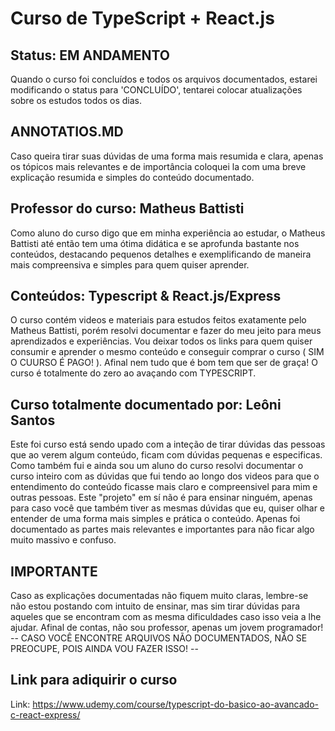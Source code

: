 # Curso de TypeScript + React.js

## Status: EM ANDAMENTO
  Quando o curso foi concluídos e todos os arquivos documentados, estarei
modificando o status para 'CONCLUÍDO', tentarei colocar atualizações sobre
os estudos todos os dias.

## ANNOTATIOS.MD
  Caso queira tirar suas dúvidas de uma forma mais resumida e clara,
apenas os tópicos mais relevantes e de importância coloquei la com uma
breve explicação resumida e simples do conteúdo documentado.

## Professor do curso: Matheus Battisti
  Como aluno do curso digo que em minha experiência ao estudar, o Matheus
Battisti até então tem uma ótima didática e se aprofunda bastante nos conteúdos,
destacando pequenos detalhes e exemplificando de maneira mais compreensiva e
simples para quem quiser aprender.

## Conteúdos: Typescript & React.js/Express
  O curso contém videos e materiais para estudos feitos exatamente pelo
Matheus Battisti, porém resolvi documentar e fazer do meu jeito para meus
aprendizados e experiências. Vou deixar todos os links para quem quiser
consumir e aprender o mesmo conteúdo e conseguir comprar o curso ( SIM O CUURSO É PAGO! ).
 Afinal nem tudo que é bom tem que ser de graça!
O curso é totalmente do zero ao avaçando com TYPESCRIPT.

## Curso totalmente documentado por: Leôni Santos

  Este foi curso está sendo upado com a inteção de tirar dúvidas
das pessoas que ao verem algum conteúdo, ficam com dúvidas pequenas
e especificas. Como também fui e ainda sou um aluno do curso resolvi
documentar o curso inteiro com as dúvidas que fui tendo ao longo dos videos
para que o entendimento do conteúdo ficasse mais claro e compreensivel para 
mim e outras pessoas.
  Este "projeto" em sí não é para ensinar ninguém, apenas para caso você que
também tiver as mesmas dúvidas que eu, quiser olhar e entender de uma forma
mais simples e prática o conteúdo.
  Apenas foi documentado as partes mais relevantes e importantes para não ficar
algo muito massivo e confuso.

## IMPORTANTE 

  Caso as explicações documentadas não fiquem muito claras, lembre-se
não estou postando com intuito de ensinar, mas sim tirar dúvidas para aqueles
que se encontram com as mesma dificuldades caso isso veia a lhe ajudar. Afinal 
de contas, não sou professor, apenas um jovem programador!
  -- CASO VOCÊ ENCONTRE ARQUIVOS NÃO DOCUMENTADOS, NÃO SE PREOCUPE, POIS AINDA
VOU FAZER ISSO! --
## Link para adiquirir o curso

Link: https://www.udemy.com/course/typescript-do-basico-ao-avancado-c-react-express/